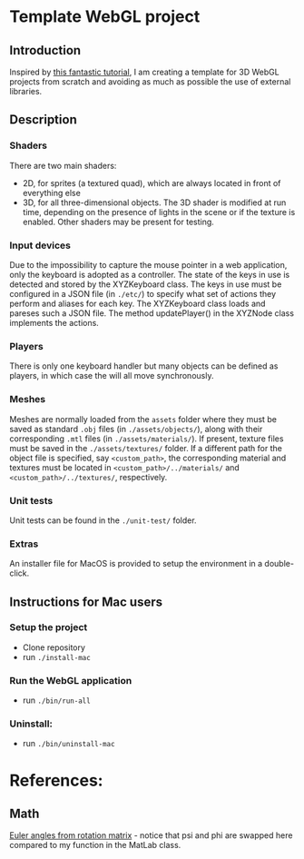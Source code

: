 # Template WebGL project
## Introduction
Inspired by [this fantastic tutorial](https://www.youtube.com/watch?v=kB0ZVUrI4Aw&list=PLjcVFFANLS5zH_PeKC6I8p0Pt1hzph_rt), I am creating a template for 3D WebGL projects from scratch and avoiding as much as possible the use of external libraries.

## Description
### Shaders
There are two main shaders:
- 2D, for sprites (a textured quad), which are always located in front of everything else
- 3D, for all three-dimensional objects.
The 3D shader is modified at run time, depending on the presence of lights in the scene or if the texture is enabled.
Other shaders may be present for testing.

### Input devices
Due to the impossibility to capture the mouse pointer in a web application, only the keyboard is adopted as a controller.
The state of the keys in use is detected and stored by the XYZKeyboard class. The keys in use must be configured in a JSON file (in ```./etc/```) to specify what set of actions they perform and aliases for each key. The XYZKeyboard class loads and pareses such a JSON file.
The method updatePlayer() in the XYZNode class implements the actions.

### Players
There is only one keyboard handler but many objects can be defined as players, in which case the will all move synchronously.

### Meshes
Meshes are normally loaded from the ```assets``` folder where they must be saved as standard ```.obj``` files (in ```./assets/objects/```), along with their corresponding ```.mtl``` files (in ```./assets/materials/```). If present, texture files must be saved in the ```./assets/textures/``` folder. If a different path for the object file is specified, say ```<custom_path>```, the corresponding material and textures must be located in ```<custom_path>/../materials/``` and ```<custom_path>/../textures/```, respectively.

### Unit tests
Unit tests can be found in the ```./unit-test/``` folder.

### Extras
An installer file for MacOS is provided to setup the environment in a double-click.

## Instructions for Mac users
### Setup the project
- Clone repository
- run ```./install-mac```
### Run the WebGL application
- run ```./bin/run-all```
### Uninstall:
- run ```./bin/uninstall-mac```

# References:
## Math
[Euler angles from rotation matrix](https://www.gregslabaugh.net/publications/euler.pdf) - notice that psi and phi are swapped here compared to my function in the MatLab class.